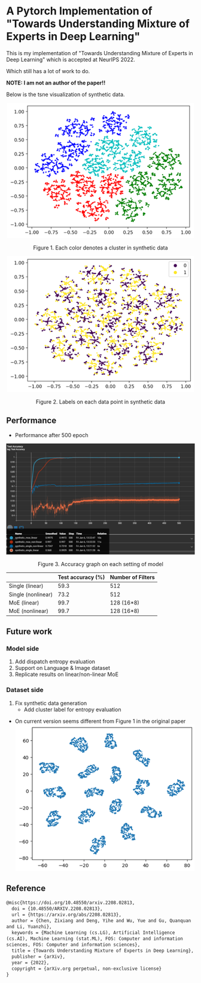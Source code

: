 # A Pytorch Implementation of "Towards Understanding Mixture of Experts in Deep Learning"

This is my implementation of "Towards Understanding Mixture of Experts in Deep Learning" which is accepted at NeurIPS 2022.

Which still has a lot of work to do.

**NOTE: I am not an author of the paper!!**

Below is the tsne visualization of synthetic data.
<p align = "center">
<img src="images/synthetic_cluster.png" width="500">
</p>
<p align = "center">
Figure 1. Each color denotes a cluster in synthetic data
</p>

<p align = "center">
<img src="images/synthetic_label.png" width="500">
</p>
<p align = "center">
Figure 2. Labels on each data point in synthetic data
</p>

## Performance
- Performance after 500 epoch

<p align = "center">
<img src="images/towards_moe_test_accuracy.png" width="1000">
</p>
<p align = "center">
Figure 3. Accuracy graph on each setting of model
</p>

|                    | Test accuracy (%) | Number of Filters |
|--------------------|-------------------|-------------------|
| Single (linear)    |              59.3 |               512 |
| Single (nonlinear) |              73.2 |               512 |
| MoE (linear)       |              99.7 |        128 (16*8) |
| MoE (nonlinear)    |              99.7 |        128 (16*8) |

## Future work
### Model side
1. Add dispatch entropy evaluation
2. Support on Language & Image dataset
3. Replicate results on linear/non-linear MoE

### Dataset side
1. Fix synthetic data generation
    - Add cluster label for entropy evaluation
- On current version seems different from Figure 1 in the original paper
![](images/synthetic_data.png)


## Reference
~~~
@misc{https://doi.org/10.48550/arxiv.2208.02813,
  doi = {10.48550/ARXIV.2208.02813},
  url = {https://arxiv.org/abs/2208.02813},
  author = {Chen, Zixiang and Deng, Yihe and Wu, Yue and Gu, Quanquan and Li, Yuanzhi},
  keywords = {Machine Learning (cs.LG), Artificial Intelligence (cs.AI), Machine Learning (stat.ML), FOS: Computer and information sciences, FOS: Computer and information sciences},
  title = {Towards Understanding Mixture of Experts in Deep Learning},
  publisher = {arXiv},
  year = {2022},
  copyright = {arXiv.org perpetual, non-exclusive license}
}
~~~